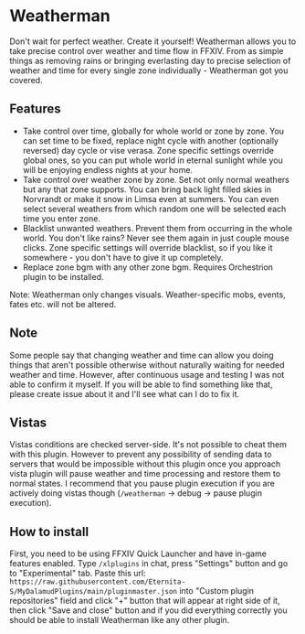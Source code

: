 # Weatherman
Don't wait for perfect weather. Create it yourself!
Weatherman allows you to take precise control over weather and time flow in FFXIV. From as simple things as removing rains or bringing everlasting day to precise selection of weather and time for every single zone individually - Weatherman got you covered.
## Features
* Take control over time, globally for whole world or zone by zone. You can set time to be fixed, replace night cycle with another (optionally reversed) day cycle or vise verasa. Zone specific settings override global ones, so you can put whole world in eternal sunlight while you will be enjoying endless nights at your home.
* Take control over weather zone by zone. Set not only normal weathers but any that zone supports. You can bring back light filled skies in Norvrandt or make it snow in Limsa even at summers. You can even select several weathers from which random one will be selected each time you enter zone.
* Blacklist unwanted weathers. Prevent them from occurring in the whole world. You don't like rains? Never see them again in just couple mouse clicks. Zone specific settings will override blacklist, so if you like it somewhere - you don't have to give it up completely.
* Replace zone bgm with any other zone bgm. Requires Orchestrion plugin to be installed.

Note: Weatherman only changes visuals. Weather-specific mobs, events, fates etc. will not be altered. 
## Note
Some people say that changing weather and time can allow you doing things that aren't possible otherwise without naturally waiting for needed weather and time. However, after continuous usage and testing I was not able to confirm it myself. If you will be able to find something like that, please create issue about it and I'll see what can I do to fix it.
## Vistas
Vistas conditions are checked server-side. It's not possible to cheat them with this plugin. However to prevent any possibility of sending data to servers that would be impossible without this plugin once you approach vista plugin will pause weather and time processing and restore them to normal states. I recommend that you pause plugin execution if you are actively doing vistas though (`/weatherman` -> debug -> pause plugin execution). 
## How to install
First, you need to be using FFXIV Quick Launcher and have in-game features enabled. Type `/xlplugins` in chat, press "Settings" button and go to "Experimental" tab. Paste this url: `https://raw.githubusercontent.com/Eternita-S/MyDalamudPlugins/main/pluginmaster.json` into "Custom plugin repositories" field and click "+" button that will appear at right side of it, then click "Save and close" button and if you did everything correctly you should be able to install Weatherman like any other plugin.
